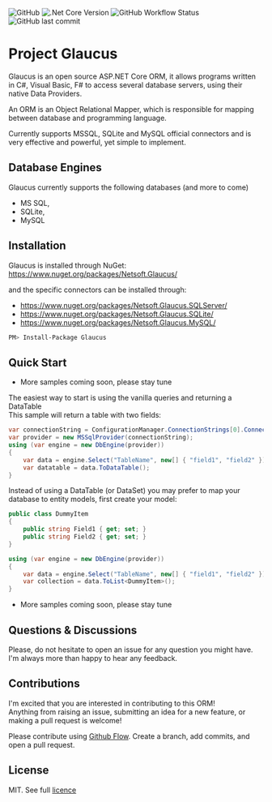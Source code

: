 ![GitHub](https://img.shields.io/github/license/netsoft-ruidias/glaucus)
![.Net Core Version](https://img.shields.io/badge/.NET%20Core-2.2-green)
![GitHub Workflow Status](https://img.shields.io/github/workflow/status/netsoft-ruidias/glaucus/.NET%20Core)
![GitHub last commit](https://img.shields.io/github/last-commit/netsoft-ruidias/glaucus)

# Project Glaucus

Glaucus is an open source ASP.NET Core ORM, it allows programs written in C#, Visual Basic, F# to access several database servers, using their native Data Providers.

An ORM is an Object Relational Mapper, which is responsible for mapping between database and programming language.

Currently supports MSSQL, SQLite and MySQL official connectors and is very effective and powerful, yet simple to implement.

## Database Engines
Glaucus currently supports the following databases (and more to come)
- MS SQL,
- SQLite,
- MySQL

## Installation

Glaucus is installed through NuGet: https://www.nuget.org/packages/Netsoft.Glaucus/

and the specific connectors can be installed through:
- https://www.nuget.org/packages/Netsoft.Glaucus.SQLServer/
- https://www.nuget.org/packages/Netsoft.Glaucus.SQLite/
- https://www.nuget.org/packages/Netsoft.Glaucus.MySQL/

```bash
PM> Install-Package Glaucus
```

## Quick Start
- More samples coming soon, please stay tune

The easiest way to start is using the vanilla queries and returning a DataTable   
This sample will return a table with two fields:
```csharp
var connectionString = ConfigurationManager.ConnectionStrings[0].ConnectionString;
var provider = new MSSqlProvider(connectionString);
using (var engine = new DbEngine(provider))
{
    var data = engine.Select("TableName", new[] { "field1", "field2" });
    var datatable = data.ToDataTable();
}
```

Instead of using a DataTable (or DataSet) you may prefer to map your database to entity models, first create your model:

```csharp
public class DummyItem
{
    public string Field1 { get; set; }
    public string Field2 { get; set; }
}
```

```csharp
using (var engine = new DbEngine(provider))
{
    var data = engine.Select("TableName", new[] { "field1", "field2" });
    var collection = data.ToList<DummyItem>();
}
```

- More samples coming soon, please stay tune

## Questions & Discussions
Please, do not hesitate to open an issue for any question you might have. I'm always more than happy to hear any feedback.

## Contributions
I'm excited that you are interested in contributing to this ORM!   
Anything from raising an issue, submitting an idea for a new feature, or making a pull request is welcome!

Please contribute using [Github Flow](https://guides.github.com/introduction/flow/). Create a branch, add commits, and open a pull request.

## License
MIT. See full [licence](https://github.com/netsoft-ruidias/glaucus/blob/master/LICENSE.md)
